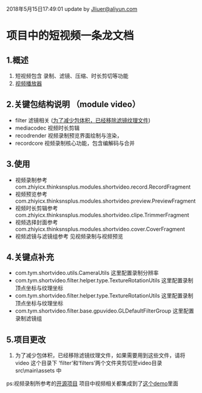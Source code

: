 ﻿2018年5月15日17:49:01 update by Jliuer@aliyun.com
# 项目中的短视频一条龙文档

##  1.概述
1. 短视频包含 录制、滤镜、压缩、时长剪切等功能
2. [视频播放器](https://github.com/lipangit/JiaoZiVideoPlayer)



## 2.关键包结构说明 （module video）
- filter 滤镜相关 (<a href="#为了减少包体积，已经移除该功能">为了减少包体积，已经移除滤镜纹理文件</a>)
- mediacodec 视频时长剪辑
- recodrender 视频录制预览界面绘制与渲染，
- recordcore 视频录制核心功能，包含编解码与合并

## 3.使用
- 视频录制参考 com.zhiyicx.thinksnsplus.modules.shortvideo.record.RecordFragment
- 视频预览参考 com.zhiyicx.thinksnsplus.modules.shortvideo.preview.PreviewFragment
- 视频时长剪辑参考 com.zhiyicx.thinksnsplus.modules.shortvideo.clipe.TrimmerFragment
- 视频选择封面参考 com.zhiyicx.thinksnsplus.modules.shortvideo.cover.CoverFragment
- 视频滤镜与滤镜组参考 见视频录制与视频预览

## 4.关键点补充
- com.tym.shortvideo.utils.CameraUtils 这里配置录制分辨率
- com.tym.shortvideo.filter.helper.type.TextureRotationUtils 这里配置录制顶点坐标与纹理坐标
- com.tym.shortvideo.filter.helper.type.TextureRotationUtils 这里配置录制顶点坐标与纹理坐标
- com.tym.shortvideo.filter.base.gpuvideo.GLDefaultFilterGroup 这里配置录制滤镜组

## 5.项目更改
1. <a name="为了减少包体积，已经移除该功能">为了减少包体积，已经移除滤镜纹理文件，如果需要用到这些文件，请将 video 这个目录下 ‘filter’和‘filters’两个文件夹剪切至video目录 src\main\assets 中</a>

ps:视频录制所参考的[开源项目](https://github.com/CainKernel/CainCamera)
项目中视频相关都集成到了[这个demo](https://github.com/legendarytym/shorvideo/tree/tym)里面
